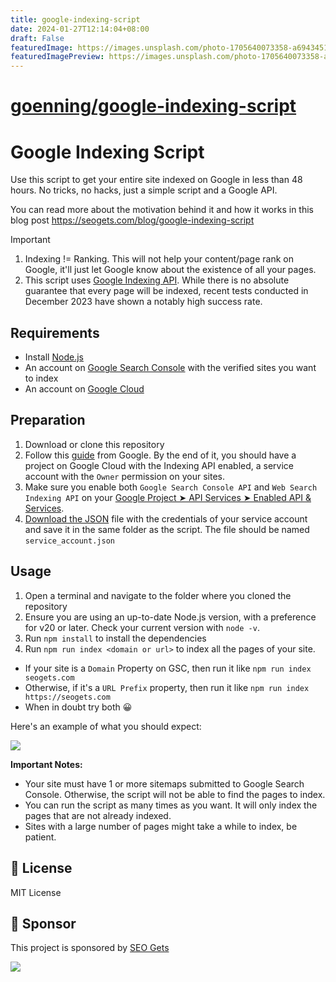 ```yaml
---
title: google-indexing-script
date: 2024-01-27T12:14:04+08:00
draft: False
featuredImage: https://images.unsplash.com/photo-1705640073358-a6943451d138?ixid=M3w0NjAwMjJ8MHwxfHJhbmRvbXx8fHx8fHx8fDE3MDYzMjg4MzR8&ixlib=rb-4.0.3
featuredImagePreview: https://images.unsplash.com/photo-1705640073358-a6943451d138?ixid=M3w0NjAwMjJ8MHwxfHJhbmRvbXx8fHx8fHx8fDE3MDYzMjg4MzR8&ixlib=rb-4.0.3
---
```


# [goenning/google-indexing-script](https://github.com/goenning/google-indexing-script)

# Google Indexing Script

Use this script to get your entire site indexed on Google in less than 48 hours. No tricks, no hacks, just a simple script and a Google API.

You can read more about the motivation behind it and how it works in this blog post https://seogets.com/blog/google-indexing-script

> [!IMPORTANT]  
> 1. Indexing != Ranking. This will not help your content/page rank on Google, it'll just let Google know about the existence of all your pages.
> 2. This script uses [Google Indexing API](https://developers.google.com/search/apis/indexing-api/v3/quickstart). While there is no absolute guarantee that every page will be indexed, recent tests conducted in December 2023 have shown a notably high success rate.

## Requirements

- Install [Node.js](https://nodejs.org/en/download)
- An account on [Google Search Console](https://search.google.com/search-console/about) with the verified sites you want to index
- An account on [Google Cloud](https://console.cloud.google.com/)

## Preparation

1. Download or clone this repository
2. Follow this [guide](https://developers.google.com/search/apis/indexing-api/v3/prereqs) from Google. By the end of it, you should have a project on Google Cloud with the Indexing API enabled, a service account with the `Owner` permission on your sites.
3. Make sure you enable both `Google Search Console API` and `Web Search Indexing API` on your [Google Project ➤ API Services ➤ Enabled API & Services](https://console.cloud.google.com/apis/dashboard).
4. [Download the JSON](https://github.com/goenning/google-indexing-script/issues/2) file with the credentials of your service account and save it in the same folder as the script. The file should be named `service_account.json`

## Usage

1. Open a terminal and navigate to the folder where you cloned the repository
2. Ensure you are using an up-to-date Node.js version, with a preference for v20 or later. Check your current version with `node -v`.
3. Run `npm install` to install the dependencies
4. Run `npm run index <domain or url>` to index all the pages of your site.
- If your site is a `Domain` Property on GSC, then run it like `npm run index seogets.com`
- Otherwise, if it's a `URL Prefix` property, then run it like `npm run index https://seogets.com`
- When in doubt try both 😀

Here's an example of what you should expect:

![](./output.png)

**Important Notes:**

- Your site must have 1 or more sitemaps submitted to Google Search Console. Otherwise, the script will not be able to find the pages to index.
- You can run the script as many times as you want. It will only index the pages that are not already indexed.
- Sites with a large number of pages might take a while to index, be patient.

## 📄 License

MIT License

## 💖 Sponsor

This project is sponsored by [SEO Gets](https://seogets.com)

![](https://seogets.com/og.png)
